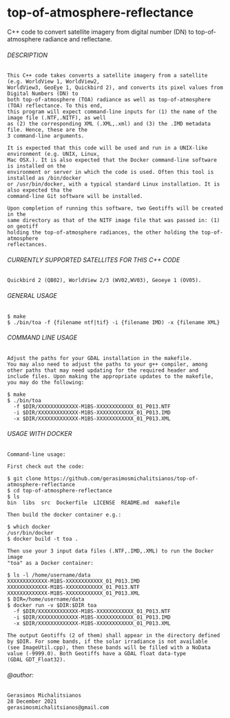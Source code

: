 # top-of-atmosphere-reflectance
C++ code to convert satellite imagery from digital number (DN) to top-of-atmosphere radiance and reflectane.

###### DESCRIPTION

    This C++ code takes converts a satellite imagery from a satellite (e.g. WorldView 1, WorldView2, 
    WorldView3, GeoEye 1, Quickbird 2), and converts its pixel values from Digital Numbers (DN) to 
    both top-of-atmosphere (TOA) radiance as well as top-of-atmosphere (TOA) reflectance. To this end,
    this program will expect command-line inputs for (1) the name of the image file (.NTF,.NITF), as well
    as (2) the corresponding XML (.XML,.xml) and (3) the .IMD metadata file. Hence, these are the
    3 command-line arguments.
    
    It is expected that this code will be used and run in a UNIX-like environment (e.g. UNIX, Linux,
    Mac OSX.). It is also expected that the Docker command-line software is installed on the 
    environment or server in which the code is used. Often this tool is installed as /bin/docker
    or /usr/bin/docker, with a typical standard Linux installation. It is also expected tha the
    command-line Git software will be installed.
    
    Upon completion of running this software, two Geotiffs will be created in the
    same directory as that of the NITF image file that was passed in: (1) on geotiff
    holding the top-of-atmosphere radiances, the other holding the top-of-atmosphere
    reflectances.
    
###### CURRENTLY SUPPORTED SATELLITES FOR THIS C++ CODE

    Quickbird 2 (QB02), WorldView 2/3 (WV02,WV03), Geoeye 1 (OV05).
    
###### GENERAL USAGE
 
    $ make
    $ ./bin/toa -f {filename ntf|tif} -i {filename IMD) -x {filename XML}
    
###### COMMAND LINE USAGE

    Adjust the paths for your GDAL installation in the makefile.
    You may also need to adjust the paths to your g++ compiler, among
    other paths that may need updating for the required header and 
    include files. Upon making the appropriate updates to the makefile,
    you may do the following:
    
    $ make
    $ ./bin/toa 
      -f $DIR/XXXXXXXXXXXXX-M1BS-XXXXXXXXXXXX_01_P013.NTF 
      -i $DIR/XXXXXXXXXXXXX-M1BS-XXXXXXXXXXXX_01_P013.IMD 
      -x $DIR/XXXXXXXXXXXXX-M1BS-XXXXXXXXXXXX_01_P013.XML
    
###### USAGE WITH DOCKER
    
    Command-line usage:
    
    First check out the code:
    
    $ git clone https://github.com/gerasimosmichalitsianos/top-of-atmosphere-reflectance
    $ cd top-of-atmosphere-reflectance
    $ ls
    bin  libs  src  Dockerfile  LICENSE  README.md  makefile
    
    Then build the docker container e.g.:
    
    $ which docker
    /usr/bin/docker
    $ docker build -t toa .
    
    Then use your 3 input data files (.NTF,.IMD,.XML) to run the Docker image
    "toa" as a Docker container:
    
    $ ls -l /home/username/data
    XXXXXXXXXXXXX-M1BS-XXXXXXXXXXXX_01_P013.IMD  
    XXXXXXXXXXXXX-M1BS-XXXXXXXXXXXX_01_P013.NTF 
    XXXXXXXXXXXXX-M1BS-XXXXXXXXXXXX_01_P013.XML
    $ DIR=/home/username/data
    $ docker run -v $DIR:$DIR toa 
      -f $DIR/XXXXXXXXXXXXX-M1BS-XXXXXXXXXXXX_01_P013.NTF 
      -i $DIR/XXXXXXXXXXXXX-M1BS-XXXXXXXXXXXX_01_P013.IMD 
      -x $DIR/XXXXXXXXXXXXX-M1BS-XXXXXXXXXXXX_01_P013.XML
    
    The output Geotiffs (2 of them) shall appear in the directory defined
    by $DIR. For some bands, if the solar irradiance is not available
    (see ImageUtil.cpp), then these bands will be filled with a NoData
    value (-9999.0). Both Geotiffs have a GDAL float data-type
    (GDAL GDT_Float32).
    
###### @author:
    
    Gerasimos Michalitsianos
    28 December 2021
    gerasimosmichalitsianos@gmail.com
